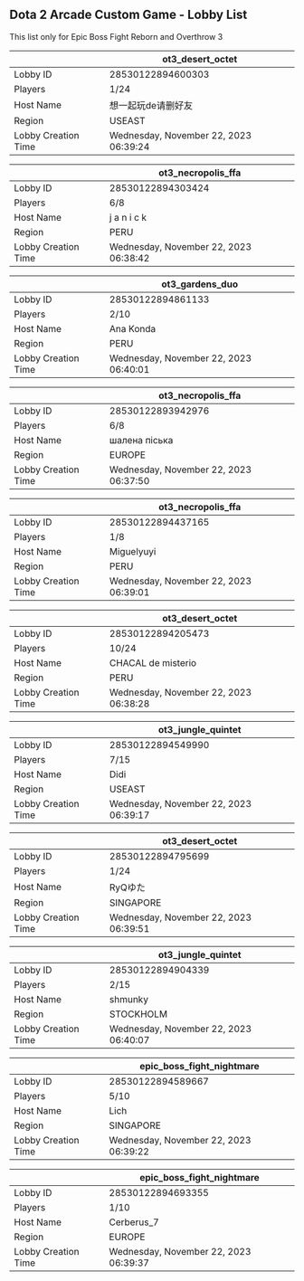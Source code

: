 ## Dota 2 Arcade Custom Game - Lobby List

This list only for Epic Boss Fight Reborn and Overthrow 3

|  | ot3_desert_octet |
| ------ | ------ |
| Lobby ID | 28530122894600303 |
| Players | 1/24 |
| Host Name | 想一起玩de请删好友 |
| Region | USEAST |
| Lobby Creation Time | Wednesday, November 22, 2023 06:39:24 |


|  | ot3_necropolis_ffa |
| ------ | ------ |
| Lobby ID | 28530122894303424 |
| Players | 6/8 |
| Host Name | j a n i c k |
| Region | PERU |
| Lobby Creation Time | Wednesday, November 22, 2023 06:38:42 |


|  | ot3_gardens_duo |
| ------ | ------ |
| Lobby ID | 28530122894861133 |
| Players | 2/10 |
| Host Name | Ana Konda |
| Region | PERU |
| Lobby Creation Time | Wednesday, November 22, 2023 06:40:01 |


|  | ot3_necropolis_ffa |
| ------ | ------ |
| Lobby ID | 28530122893942976 |
| Players | 6/8 |
| Host Name | шалена піська |
| Region | EUROPE |
| Lobby Creation Time | Wednesday, November 22, 2023 06:37:50 |


|  | ot3_necropolis_ffa |
| ------ | ------ |
| Lobby ID | 28530122894437165 |
| Players | 1/8 |
| Host Name | Miguelyuyi |
| Region | PERU |
| Lobby Creation Time | Wednesday, November 22, 2023 06:39:01 |


|  | ot3_desert_octet |
| ------ | ------ |
| Lobby ID | 28530122894205473 |
| Players | 10/24 |
| Host Name | CHACAL de misterio |
| Region | PERU |
| Lobby Creation Time | Wednesday, November 22, 2023 06:38:28 |


|  | ot3_jungle_quintet |
| ------ | ------ |
| Lobby ID | 28530122894549990 |
| Players | 7/15 |
| Host Name | Didi |
| Region | USEAST |
| Lobby Creation Time | Wednesday, November 22, 2023 06:39:17 |


|  | ot3_desert_octet |
| ------ | ------ |
| Lobby ID | 28530122894795699 |
| Players | 1/24 |
| Host Name | RyQゆた |
| Region | SINGAPORE |
| Lobby Creation Time | Wednesday, November 22, 2023 06:39:51 |


|  | ot3_jungle_quintet |
| ------ | ------ |
| Lobby ID | 28530122894904339 |
| Players | 2/15 |
| Host Name | shmunky |
| Region | STOCKHOLM |
| Lobby Creation Time | Wednesday, November 22, 2023 06:40:07 |


|  | epic_boss_fight_nightmare |
| ------ | ------ |
| Lobby ID | 28530122894589667 |
| Players | 5/10 |
| Host Name | Lich |
| Region | SINGAPORE |
| Lobby Creation Time | Wednesday, November 22, 2023 06:39:22 |


|  | epic_boss_fight_nightmare |
| ------ | ------ |
| Lobby ID | 28530122894693355 |
| Players | 1/10 |
| Host Name | Cerberus_7 |
| Region | EUROPE |
| Lobby Creation Time | Wednesday, November 22, 2023 06:39:37 |


